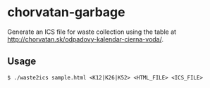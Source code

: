 # chorvatan-garbage
Generate an ICS file for waste collection using the table at
http://chorvatan.sk/odpadovy-kalendar-cierna-voda/.

## Usage
`$ ./waste2ics sample.html <K12|K26|K52> <HTML_FILE> <ICS_FILE>`
